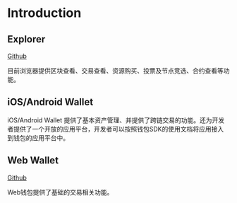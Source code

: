 # Introduction

## Explorer

[Github](https://github.com/AElfProject/aelf-block-explorer)

目前浏览器提供区块查看、交易查看、资源购买、投票及节点竞选、合约查看等功能。

## iOS/Android Wallet

iOS/Android Wallet 提供了基本资产管理、并提供了跨链交易的功能。还为开发者提供了一个开放的应用平台，开发者可以按照钱包SDK的使用文档将应用接入到钱包的应用平台中。

## Web Wallet

[Github](https://github.com/AElfProject/aelf-web-wallet)

Web钱包提供了基础的交易相关功能。
